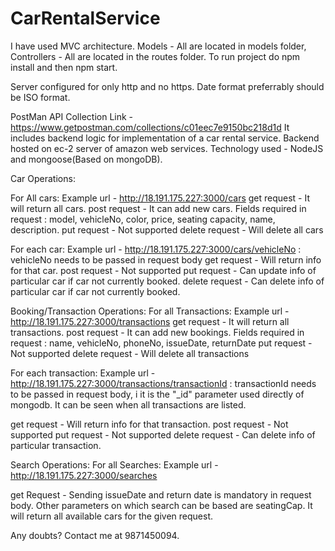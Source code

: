# CarRentalService

I have used MVC architecture. Models - All are located in models folder, Controllers - All are located in the routes folder.
To run project do npm install and then npm start.

Server configured for only http and no https. Date format preferrably should be ISO format.

PostMan API Collection Link - https://www.getpostman.com/collections/c01eec7e9150bc218d1d
It includes backend logic for implementation of a car rental service. Backend hosted on ec-2 server of amazon web services. Technology used - NodeJS and mongoose(Based on mongoDB).

Car Operations:

For All cars:
Example url - http://18.191.175.227:3000/cars 
get request - It will return all cars.
post request - It can add new cars. Fields required in request : model, vehicleNo, color, price, seating capacity, name, description.
put request - Not supported
delete request - Will delete all cars

For each car:
Example url - http://18.191.175.227:3000/cars/vehicleNo     : vehicleNo needs to be passed in request body
get request - Will return info for that car.
post request - Not supported
put request - Can update info of particular car if car not currently booked.
delete request - Can delete info of particular car if car not currently booked.

Booking/Transaction Operations:
For all Transactions:
Example url - http://18.191.175.227:3000/transactions
get request - It will return all transactions.
post request - It can add new bookings. Fields required in request : name, vehicleNo, phoneNo, issueDate, returnDate
put request - Not supported
delete request - Will delete all transactions

For each transaction:
Example url - http://18.191.175.227:3000/transactions/transactionId     :  transactionId needs to be passed in request body, i
                                                                           it is the "_id" parameter used directly of mongodb.
                                                                           It can be seen when all transactions are listed.

get request - Will return info for that transaction.
post request - Not supported
put request - Not supported
delete request - Can delete info of particular transaction.


Search Operations:
For all Searches:
Example url - http://18.191.175.227:3000/searches

get Request - Sending issueDate and return date is mandatory in request body. Other parameters on which search can be based are seatingCap. It will return all available cars for the given request.

Any doubts? Contact me at 9871450094.

